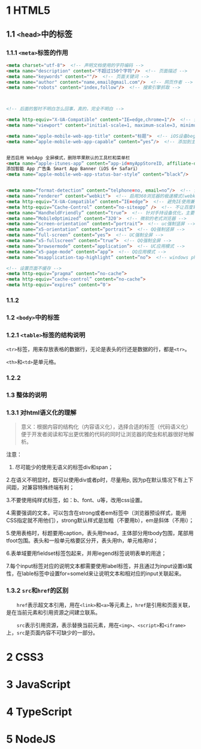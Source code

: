 # 1 HTML5

## 1.1 `<head>`中的标签

### 1.1.1 `<meta>`标签的作用

```html
<meta charset="utf-8">  <!-- 声明文档使用的字符编码 -->
<meta name="description" content="不超过150个字符"/>  <!-- 页面描述 -->
<meta name="keywords" content=""/>  <!-- 页面关键词 -->
<meta name="author" content="name,email@gmail.com"/>  <!-- 网页作者 -->
<meta name="robots" content="index,follow"/>  <!-- 搜索引擎抓取 -->



<!-- 后面的暂时不明白怎么回事，真的，完全不明白 -->

<meta http-equiv="X-UA-Compatible" content="IE=edge,chrome=1"/>  <!-- 优先使用IE最新版本和Chrome -->
<meta name="viewport" content="initial-scale=1, maximum-scale=3, minimum-scale=1, user-scalable=no">  <!-- 为移动设备添加 viewport -->

<meta name="apple-mobile-web-app-title" content="标题">  <!-- iOS设备begin -->
<meta name=”apple-mobile-web-app-capable” content=”yes”/>  <!-- 添加到主屏后的标题（iOS 6 新增） -->


是否启用 WebApp 全屏模式，删除苹果默认的工具栏和菜单栏
<meta name=”apple-itunes-app” content=”app-id=myAppStoreID, affiliate-data=myAffiliateData, app-argument=myURL”>
添加智能 App 广告条 Smart App Banner（iOS 6+ Safari）
<meta name=”apple-mobile-web-app-status-bar-style” content=”black”/>


<meta name=”format-detection” content=”telphone=no, email=no”/>  <!-- 设置苹果工具栏颜色 -->
<meta name=”renderer” content=”webkit”>  <!-- 启用360浏览器的极速模式(webkit) -->
<meta http-equiv=”X-UA-Compatible” content=”IE=edge”>  <!-- 避免IE使用兼容模式 -->
<meta http-equiv=”Cache-Control” content=”no-siteapp” />  <!-- 不让百度转码 -->
<meta name=”HandheldFriendly” content=”true”>  <!-- 针对手持设备优化，主要是针对一些老的不识别viewport的浏览器，比如黑莓 -->
<meta name=”MobileOptimized” content=”320″>  <!-- 微软的老式浏览器 -->
<meta name=”screen-orientation” content=”portrait”>  <!-- uc强制竖屏 -->
<meta name=”x5-orientation” content=”portrait”>  <!-- QQ强制竖屏 -->
<meta name=”full-screen” content=”yes”>  <!-- UC强制全屏 -->
<meta name=”x5-fullscreen” content=”true”>  <!-- QQ强制全屏 -->
<meta name=”browsermode” content=”application”>  <!-- UC应用模式 -->
<meta name=”x5-page-mode” content=”app”>  <!-- QQ应用模式 -->
<meta name=”msapplication-tap-highlight” content=”no”>  <!-- windows phone点击无高光 -->

<!-- 设置页面不缓存 -->
<meta http-equiv=”pragma” content=”no-cache”>
<meta http-equiv=”cache-control” content=”no-cache”>
<meta http-equiv=”expires” content=”0″>
```

### 1.1.2 

### 1.2 `<body>`中的标签



### 1.2.1 `<table>`标签的结构说明

`<tr>`标签，用来存放表格的数据行，无论是表头的行还是数据的行，都是`<tr>`。

`<th>`和`<td>`是单元格。

### 1.2.2

### 1.3 整体的说明

### 1.3.1 对html语义化的理解

> 意义：根据内容的结构化（内容语义化），选择合适的标签（代码语义化）便于开发者阅读和写出更优雅的代码的同时让浏览器的爬虫和机器很好地解析。

注意：

1. 尽可能少的使用无语义的标签div和span；

2.在语义不明显时，既可以使用div或者p时，尽量用p,
因为p在默认情况下有上下间距，对兼容特殊终端有利；

3.不要使用纯样式标签，如：b、font、u等，改用css设置。

4.需要强调的文本，可以包含在strong或者em标签中（浏览器预设样式，能用CSS指定就不用他们），strong默认样式是加粗（不要用b），em是斜体（不用i）；

5.使用表格时，标题要用caption，表头用thead，主体部分用tbody包围，尾部用tfoot包围。表头和一般单元格要区分开，表头用th，单元格用td；

6.表单域要用fieldset标签包起来，并用legend标签说明表单的用途；

7.每个input标签对应的说明文本都需要使用label标签，并且通过为input设置id属性，在lable标签中设置for=someld来让说明文本和相对应的input关联起来。

### 1.3.2 `src`和`href`的区别

&emsp;&emsp;`href`表示超文本引用，用在`<link>`和`<a>`等元素上，`href`是引用和页面关联，是在当前元素和引用资源之间建立联系。

&emsp;&emsp;`src`表示引用资源，表示替换当前元素，用在`<img>`、`<script>`和`<iframe>`上，`src`是页面内容不可缺少的一部分。

# 2 CSS3

# 3 JavaScript

# 4 TypeScript

# 5 NodeJS
